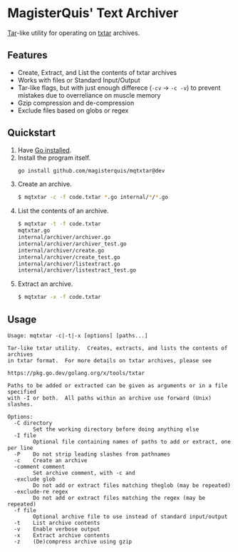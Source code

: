 MagisterQuis' Text Archiver
===========================
[Tar](https://man.openbsd.org/tar)-like utility for operating on
[txtar](https://pkg.go.dev/golang.org/x/tools/txtar) archives.

Features
--------
- Create, Extract, and List the contents of txtar archives
- Works with files or Standard Input/Output
- Tar-like flags, but with just enough differece (`-cv` -> `-c -v`) to prevent
  mistakes due to overreliance on muscle memory
- Gzip compression and de-compression
- Exclude files based on globs or regex

Quickstart
----------
1. Have [Go installed](https://go.dev/doc/install).
2. Install the program itself.
   ```sh
   go install github.com/magisterquis/mqtxtar@dev
   ```
3. Create an archive.
   ```sh
   $ mqtxtar -c -f code.txtar *.go internal/*/*.go
   ```
4. List the contents of an archive.
   ```sh
   $ mqtxtar -t -f code.txtar
   mqtxtar.go
   internal/archiver/archiver.go
   internal/archiver/archiver_test.go
   internal/archiver/create.go
   internal/archiver/create_test.go
   internal/archiver/listextract.go
   internal/archiver/listextract_test.go
   ```
5. Extract an archive.
   ```sh
   $ mqtxtar -x -f code.txtar
   ```  

Usage
-----
```
Usage: mqtxtar -c|-t|-x [options] [paths...]

Tar-like txtar utility.  Creates, extracts, and lists the contents of archives
in txtar format.  For more details on txtar archives, please see

https://pkg.go.dev/golang.org/x/tools/txtar

Paths to be added or extracted can be given as arguments or in a file specified
with -I or both.  All paths within an archive use forward (Unix) slashes.

Options:
  -C directory
    	Set the working directory before doing anything else
  -I file
    	Optional file containing names of paths to add or extract, one per line
  -P	Do not strip leading slashes from pathnames
  -c	Create an archive
  -comment comment
    	Set archive comment, with -c and
  -exclude glob
    	Do not add or extract files matching theglob (may be repeated)
  -exclude-re regex
    	Do not add or extract files matching the regex (may be repeated)
  -f file
    	Optional archive file to use instead of standard input/output
  -t	List archive contents
  -v	Enable verbose output
  -x	Extract archive contents
  -z	(De)compress archive using gzip
```

